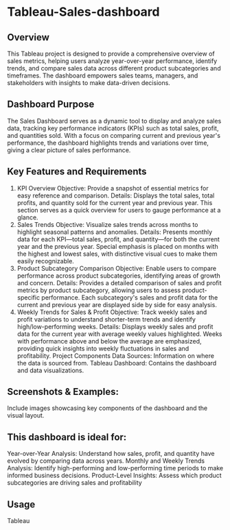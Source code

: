 # Tableau-Sales-dashboard
## Overview
This Tableau project is designed to provide a comprehensive overview of sales metrics, helping users analyze year-over-year performance, identify trends, and compare sales data across different product subcategories and timeframes. The dashboard empowers sales teams, managers, and stakeholders with insights to make data-driven decisions.

## Dashboard Purpose
The Sales Dashboard serves as a dynamic tool to display and analyze sales data, tracking key performance indicators (KPIs) such as total sales, profit, and quantities sold. With a focus on comparing current and previous year's performance, the dashboard highlights trends and variations over time, giving a clear picture of sales performance.

## Key Features and Requirements
1. KPI Overview
Objective: Provide a snapshot of essential metrics for easy reference and comparison.
Details: Displays the total sales, total profits, and quantity sold for the current year and previous year. This section serves as a quick overview for users to gauge performance at a glance.
2. Sales Trends
Objective: Visualize sales trends across months to highlight seasonal patterns and anomalies.
Details: Presents monthly data for each KPI—total sales, profit, and quantity—for both the current year and the previous year. Special emphasis is placed on months with the highest and lowest sales, with distinctive visual cues to make them easily recognizable.
3. Product Subcategory Comparison
Objective: Enable users to compare performance across product subcategories, identifying areas of growth and concern.
Details: Provides a detailed comparison of sales and profit metrics by product subcategory, allowing users to assess product-specific performance. Each subcategory's sales and profit data for the current and previous year are displayed side by side for easy analysis.
4. Weekly Trends for Sales & Profit
Objective: Track weekly sales and profit variations to understand shorter-term trends and identify high/low-performing weeks.
Details: Displays weekly sales and profit data for the current year with average weekly values highlighted. Weeks with performance above and below the average are emphasized, providing quick insights into weekly fluctuations in sales and profitability.
Project Components
Data Sources: Information on where the data is sourced from.
Tableau Dashboard: Contains  the  dashboard and data visualizations.

## Screenshots & Examples: 
Include images showcasing key components of the dashboard  and the visual layout.

## This dashboard is ideal for:

Year-over-Year Analysis: Understand how sales, profit, and quantity have evolved by comparing data across years.
Monthly and Weekly Trends Analysis: Identify high-performing and low-performing time periods to make informed business decisions.
Product-Level Insights: Assess which product subcategories are driving sales and profitability

## Usage
Tableau
